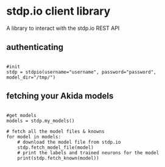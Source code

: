 # stdp.io client library

A library to interact with the stdp.io REST API

## authenticating

```

#init
stdp = stdpio(username="username", password="password", model_dir="/tmp/")

```

## fetching your Akida models

```

#get models
models = stdp.my_models()

# fetch all the model files & knowns
for model in models:
    # download the model file from stdp.io
    stdp.fetch_model_file(model)
    # print the labels and trained neurons for the model
    print(stdp.fetch_known(model))

```